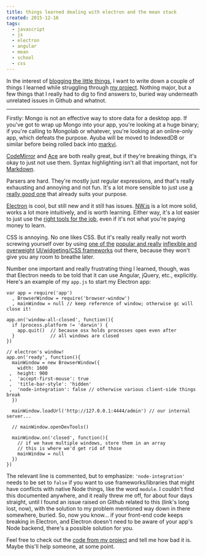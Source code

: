 ```yaml
---
title: things learned dealing with electron and the mean stack
created: 2015-12-16
tags:
  - javascript
  - js
  - electron
  - angular
  - mean
  - school
  - css
---
```


In the interest of [blogging the little
things](http://coffeecoder.net/blog/blog-little-things/), I want to write down a
couple of things I learned while struggling through [my
project](https://github.com/zacanger/ayuba.git). Nothing major, but a few things
that I really had to dig to find answers to, buried way underneath unrelated
issues in Github and whatnot.

--------

Firstly: Mongo is not an effective way to store data for a desktop app. If
you've got to wrap up Mongo into your app, you're looking at a huge binary; if
you're calling to Mongolab or whatever, you're looking at an online-only app,
which defeats the purpose. Ayuba will be moved to IndexedDB or similar before
being rolled back into [markvi](https://www.npmjs.com/package/markvi).

[CodeMirror](http://codemirror.net) and [Ace](http://ace.c9.io/) are both
really great, but if they're breaking things, it's okay to just not use them.
Syntax highlighting isn't all that important, not for
[Markdown](daringfireball.net/projects/markdown/).

Parsers are hard. They're mostly just regular expressions, and that's really
exhausting and annoying and not fun. It's a lot more sensible to just use [a
really good one](https://github.com/showdownjs/showdown) that already suits
your purpose.

[Electron](http://electron.atom.io) is cool, but still new and it still has
issues. [NW.js](http://nwjs.io) is a lot more solid, works a lot more
intuitively, and is worth learning. Either way, it's a lot easier to just use
the [right tools for the job](https://www.python.org/), even if it's not what
you're paying money to learn.

CSS is annoying. No one likes CSS. But it's really really really not worth
screwing yourself over by using [one of the](http://getbootstrap.com) [popular
and really](http://materializecss.com/) [inflexible and
overweight](http://yuilibrary.com/) [UI/widgeting/CSS
frameworks](https://material.angularjs.org/latest/) out there, because they
won't give you any room to breathe later.

Number one important and really frustrating thing I learned, though, was that
Electron needs to be told that it can use Angular, jQuery, etc., explicitly.
Here's an example of my `app.js` to start my Electron app:

```
var app = require('app')
  , BrowserWindow = require('browser-window')
  , mainWindow = null // keep reference of window; otherwise gc will close it!

app.on('window-all-closed', function(){
  if (process.platform != 'darwin') {
    app.quit()  // because osx holds processes open even after
  }             // all windows are closed
})

// electron's window!
app.on('ready', function(){
  mainWindow = new BrowserWindow({
    width: 1600
 ,  height: 900
 ,  'accept-first-mouse': true
 ,  'title-bar-style': 'hidden'
 ,  'node-integration': false // otherwise various client-side things break
  })

  mainWindow.loadUrl('http://127.0.0.1:4444/admin') // our internal server...

  // mainWindow.openDevTools()

  mainWindow.on('closed', function(){
    // if we have multiple windows, store them in an array
    // this is where we'd get rid of those
    mainWindow = null
  })
})
```


The relevant line is commented, but to emphasize: `'node-integration'` needs
to be set to `false` if you want to use frameworks/libraries that might have
conflicts with native Node things, like the word `module`. I couldn't find
this documented anywhere, and it really threw me off, for about four days
straight, until I found an issue raised on Github related to this (link's long
lost, now), with the solution to my problem mentioned way down in there
somewhere, buried. So, now you know... if your front-end code keeps breaking
in Electron, and Electron doesn't need to be aware of your app's Node backend,
there's a possible solution for you.

Feel free to check out the [code from my
project](https://github.com/zacanger/ayuba/tree/master/the-real-one) and tell
me how bad it is. Maybe this'll help someone, at some point.
